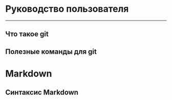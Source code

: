 # Руководство пользователя
********
## Что такое git

## Полезные команды для git

# Markdown

## Синтаксис Markdown
